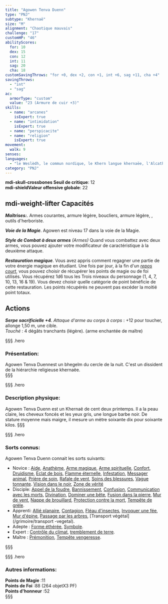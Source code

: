 ```yaml
---
title: "Agowen Tenva Duenn"
type: "PNJ"
subtype: "Khernaë"
size: "M"
alignment: "Chaotique mauvais"
challenge: "17"
customHP: "46"
abilityScores:
  for: 10
  dex: 15
  con: 12
  int: 11
  sag: 20
  cha: 18
customSavingThrows: "for +0, dex +2, con +1, int +6, sag +11, cha +4"
savingThrows:
  - "int"
  - "sag"
ac:
  armorType: "custom"
  value: "23 (Armure de cuir +3)"
skills:
  - name: "arcanes"
    isExpert: true
  - name: "intimidation"
    isExpert: true
  - name: "perspicacite"
  - name: "religion"
    isExpert: true
movement:
  walk: 9
senses:
languages:
  - "le Weslèdh, le commun nordique, le Khern langue khernaëe, l'Alcath/l'Alcane le commun impérial' "
category: "PNJ"
---
```

**<v-icon>mdi-skull-crossbones</v-icon> Seuil de critique**: 12    
**<v-icon>mdi-shield</v-icon>Valeur offensive globale**: 22   
## <v-icon>mdi-weight-lifter</v-icon> Capacités

_**Maîtrises:**_. Armes courantes, armure légère, boucliers, armure légère, , outils d'herboriste.

_**Voie de la Magie**_. Agowen est niveau 17 dans la voie de la Magie.

_**Style de Combat à deux armes**_ *(Armes)* Quand vous combattez avec deux armes, vous pouvez ajouter votre modificateur de caractéristique à la deuxième attaque.  

_**Restauration magique**_. Vous avez appris comment regagner une partie de votre énergie magique en étudiant. Une fois par jour, à la fin d'un [_repos court_](/gerer-la-sante-du-personnage/#repos-court), vous pouvez choisir de récupérer les points de magie ou de foi utilisés. Vous récupérez 1d6 tous les Trois niveaux du personnage (1, 4, 7, 10, 13, 16 & 19). Vous devez choisir quelle catégorie de point bénéficie de cette restauration. Les points récupérés ne peuvent pas excéder la moitié point totaux.

## Actions

_**Serpe sacrificielle +4**_. _Attaque d'arme au corps à corps_ : +12 pour toucher, allonge 1,50 m, une cible.  
_Touché_ : 4 dégâts tranchants (légère). (arme enchantée de maître)



§§§ .hero
### Présentation:  
Agowen Tenva Duennest un bhegelm du cercle de la nuit. C'est un dissident de la hiérarchie religieuse khernaëe.  
§§§

§§§ .hero
### Description physique:  
Agowen Tenva Duenn est un Khernaë de cent deux printemps. Il a la peau claire, les cheveux foncés et les yeux gris, une longue barbe noir. De stature moyenne mais maigre, il mesure un mètre soixante dix pour soixante kilos.
§§§

§§§ .hero
### Sorts connus:  
Agowen Tenva Duenn connait les sorts suivants:  
- Novice :  [Aide](/grimoire/aide), [Anathème](/grimoire/anatheme), [Arme magique](/grimoire/arme-magique), [Arme spirituelle](/grimoire/arme-spirituelle), [Confort](/grimoire/confort), [Druidisme](/grimoire/druidisme), [Eclat de bois](/grimoire/eclat-de-bois), [Flamme éternelle](/grimoire/flamme-eternelle), [Infestation](/grimoire/infestation), [Messager animal](/grimoire/messager-animal), [Prière de soin](/grimoire/priere-de-soin), [Rafale de vent](/grimoire/rafale-de-vent), [Soins des blessures](/grimoire/soins-des-blessures), [Vague tonnante](/grimoire/vague-tonnante).
[Vision dans le noir](/grimoire/vision-dans-le-noir), [Zone de vérité](/grimoire/zone-de-verite)
- Disciple:  [Appel de la foudre](/grimoire/appel-de-la-foudre), [Bannissement](/grimoire/bannissement), [Confusion](/grimoire/confusion), [Communication avec les morts](/grimoire/communication-avec-les-morts), [Divination](/grimoire/divination), [Dominer une bête](/grimoire/dominer-une-bête), [Fusion dans la pierre](/grimoire/fusion-dans-la-pierre), [Mur de vent](/grimoire/mur-de-vent), [Nappe de brouillard](/grimoire/nappe-de-brouillard), [Protection contre la mort](/grimoire/protection-contre-la-mort), [Tempête de grèle](/grimoire/tempete-de-grele).  
- Apprenti: [Allié planaire](/grimoire/allie-planaire), [Contagion](/grimoire/contagion), [Fléau d'insectes](/grimoire/fleau-d-insectes), [Invoquer une fée](/grimoire/invoquer-une-fee), [Mur d'épine](/grimoire/mur-d-epine), [Passage par les arbres](/grimoire/passage-par-les-arbres), [Transport végétal](/grimoire/transport -vegetal).   
- Adepte :  [Forme éthérée](/grimoire/forme-etheree), [Symbole](/grimoire/symbole).  
- Expert :  [Contrôle du climat](/grimoire/controle-du-climat), [tremblement de terre](/grimoire/tremblement-de-terre).  
- Maître : [Prémonition](/grimoire/premonition), [Tempête vengeresse](/grimoire/tempete-vengeresse).  

§§§

§§§ .hero
### Autres informations:  
**Points de Magie** :11  
**Points de Foi** :88 (264 objetX3 PF)   
**Points d'honneur** :52  
§§§
